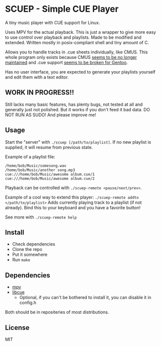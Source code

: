 # SCUEP - Simple CUE Player
A tiny music player with CUE support for Linux.

Uses MPV for the actual playback. This is just a wrapper to give more easy to use control over playback and playlists. Made to be modified and extended. Written mostly in posix-compliant shell and tiny amount of C.

Allows you to handle tracks in .cue sheets individually, like CMUS. This whole program only exists because CMUS [seems to be no longer maintained](https://github.com/cmus/cmus/issues/856) and .cue support [seems to be broken for Gentoo](https://github.com/cmus/cmus/issues/886).

Has no user interface, you are expected to generate your playlists yourself and edit them with a text editor.

## WORK IN PROGRESS!!
Still lacks many basic features, has plenty bugs, not tested at all and generally just not polished. But it works if you don't feed it bad data. DO NOT RUN AS SUDO! And please improve me!


## Usage

Start the "server" with ``./scuep [/path/to/playlist]``.
If no new playlist is supplied, it will resume from previous state.

Example of a playlist file:
```
/home/bob/Music/somesong.wav
/home/bob/Music/another song.mp3
cue:///home/bob/Music/awesome album.cue/1
cue:///home/bob/Music/awesome album.cue/2
```

Playback can be controlled with 
```./scuep-remote <pause/next/prev>```.

Example of a cool way to extend this player:
```./scuep-remote addto </path/to/playlist>```
Adds currently playing track to a playlist (if not already). Bind this to your keyboard and you have a favorite button!

See more with ``./scuep-remote help``


## Install
- Check dependencies
- Clone the repo
- Put it somewhere
- Run ``make``

## Dependencies
- [mpv](https://github.com/mpv-player/mpv)
- [libcue](https://github.com/lipnitsk/libcue) 
  - Optional, if you can't be bothered to install it, you can disable it in config.h

Both should be in repositeries of most distributions.

## License
MIT
